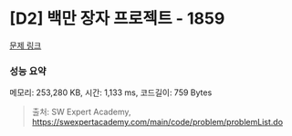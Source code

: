 # [D2] 백만 장자 프로젝트 - 1859 

[문제 링크](https://swexpertacademy.com/main/code/problem/problemDetail.do?contestProbId=AV5LrsUaDxcDFAXc) 

### 성능 요약

메모리: 253,280 KB, 시간: 1,133 ms, 코드길이: 759 Bytes



> 출처: SW Expert Academy, https://swexpertacademy.com/main/code/problem/problemList.do